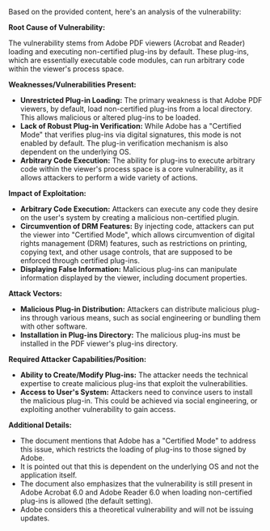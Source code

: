 Based on the provided content, here's an analysis of the vulnerability:

**Root Cause of Vulnerability:**

The vulnerability stems from Adobe PDF viewers (Acrobat and Reader) loading and executing non-certified plug-ins by default. These plug-ins, which are essentially executable code modules, can run arbitrary code within the viewer's process space.

**Weaknesses/Vulnerabilities Present:**

*   **Unrestricted Plug-in Loading:** The primary weakness is that Adobe PDF viewers, by default, load non-certified plug-ins from a local directory. This allows malicious or altered plug-ins to be loaded.
*   **Lack of Robust Plug-in Verification:** While Adobe has a "Certified Mode" that verifies plug-ins via digital signatures, this mode is not enabled by default. The plug-in verification mechanism is also dependent on the underlying OS.
*   **Arbitrary Code Execution:** The ability for plug-ins to execute arbitrary code within the viewer's process space is a core vulnerability, as it allows attackers to perform a wide variety of actions.

**Impact of Exploitation:**

*   **Arbitrary Code Execution:** Attackers can execute any code they desire on the user's system by creating a malicious non-certified plugin.
*   **Circumvention of DRM Features:**  By injecting code, attackers can put the viewer into "Certified Mode", which allows circumvention of digital rights management (DRM) features, such as restrictions on printing, copying text, and other usage controls, that are supposed to be enforced through certified plug-ins.
*   **Displaying False Information:** Malicious plug-ins can manipulate information displayed by the viewer, including document properties.

**Attack Vectors:**

*   **Malicious Plug-in Distribution:** Attackers can distribute malicious plug-ins through various means, such as social engineering or bundling them with other software.
*   **Installation in Plug-ins Directory:** The malicious plug-ins must be installed in the PDF viewer's plug-ins directory.

**Required Attacker Capabilities/Position:**

*   **Ability to Create/Modify Plug-ins:** The attacker needs the technical expertise to create malicious plug-ins that exploit the vulnerabilities.
*   **Access to User's System:** Attackers need to convince users to install the malicious plug-in. This could be achieved via social engineering, or exploiting another vulnerability to gain access.

**Additional Details:**

* The document mentions that Adobe has a "Certified Mode" to address this issue, which restricts the loading of plug-ins to those signed by Adobe.
* It is pointed out that this is dependent on the underlying OS and not the application itself.
* The document also emphasizes that the vulnerability is still present in Adobe Acrobat 6.0 and Adobe Reader 6.0 when loading non-certified plug-ins is allowed (the default setting).
* Adobe considers this a theoretical vulnerability and will not be issuing updates.